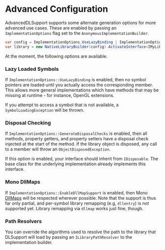 Advanced Configuration
======================

AdvancedDLSupport supports some alternate generation options for more advanced use cases. These are enabled by passing 
an `ImplementationOptions` flag set to the `AnonymousImplementationBuilder`.

```cs
var config = ImplementationOptions.UseLazyBinding | ImplementationOptions.GenerateDisposalChecks;
var library = new NativeLibraryBuilder(config).ActivateInterface<IMyLibrary>(LibraryName);
```

At the moment, the following options are available.

### Lazy Loaded Symbols
If `ImplementationOptions::UseLazyBinding` is enabled, then no symbol pointers are loaded until you actually access the 
corresponding member. This allows more general implementations which have methods that may be missing at runtime - for 
instance, OpenGL extensions.

If you attempt to access a symbol that is not available, a `SymbolLoadingException` will be thrown.

### Disposal Checking
If `ImplementationOptions::GenerateDisposalChecks` is enabled, then all methods, property getters, and property setters 
have a disposal check injected at the start of the method. If the library object is disposed, any call to a member will 
throw an `ObjectDisposedException`.

If this option is enabled, your interface should inherit from `IDisposable`. The base class for the underlying 
implementation already implements this interface.

### Mono DllMaps
If `ImplementationOptions::EnableDllMapSupport` is enabled, then Mono [DllMaps][1] will be respected wherever possible. 
Note that the support is thus far only partial, and per-symbol library remapping (e.g, `dllentry`) is *not* supported 
yet. Library remapping via `dllmap` works just fine, though.

### Path Resolvers
You can override the algorithms used to resolve the path to the library that DLSupport will load by passing an 
`ILibraryPathResolver` to the implementation builder.

[1]: http://www.mono-project.com/docs/advanced/pinvoke/dllmap
